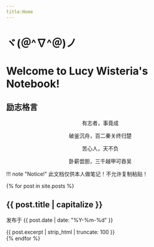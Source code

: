 ```yaml
---
title:Home
---
```

# ヾ(＠^∇^＠)ノ
# Welcome to Lucy Wisteria's Notebook!

## 励志格言
<p style="text-align: center;">有志者，事竟成</p>

<p style="text-align: center;">破釜沉舟，百二秦关终归楚</p>

<p style="text-align: center;">苦心人，天不负</p>

<p style="text-align: center;">卧薪尝胆，三千越甲可吞吴</p>

!!! note "Notice!"
    此文档仅供本人做笔记！不允许复制粘贴！


{% for post in site.posts %}
  <article>
    <h2>{{ post.title | capitalize }}</h2>
    <p class="date">
      发布于 {{ post.date | date: "%Y-%m-%d" }}
    </p>
    <div class="excerpt">
      {{ post.excerpt | strip_html | truncate: 100 }}
    </div>
  </article>
{% endfor %}